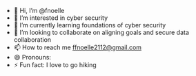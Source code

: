 - 👋 Hi, I’m @fnoelle
- 👀 I’m interested in cyber security
- 🌱 I’m currently learning foundations of cyber security
- 💞️ I’m looking to collaborate on aligning goals and secure data collaboration
- 📫 How to reach me ffnoelle2112@gmail.com
- 😄 Pronouns:
- ⚡ Fun fact: I love to go hiking 

<!---
fnoelle/fnoelle is a ✨ special ✨ repository because its `README.md` (this file) appears on your GitHub profile.
You can click the Preview link to take a look at your changes.
--->
